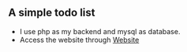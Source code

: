 ## A simple todo list 
* I use php as my backend and mysql as database.
* Access the website through [Website](http://kooma-todo-list.ml/) 
